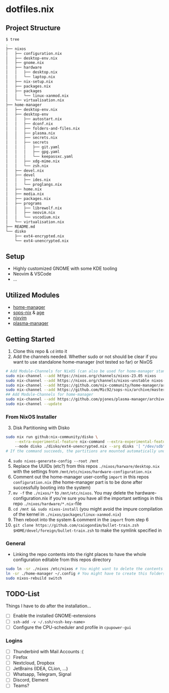 # dotfiles.nix

## Project Structure

```bash
$ tree
.
├── nixos
│   ├── configuration.nix
│   ├── desktop-env.nix
│   ├── gnome.nix
│   ├── hardware
│   │   ├── desktop.nix
│   │   └── laptop.nix
│   ├── nix-setup.nix
│   ├── packages.nix
│   ├── packages
│   │   └── linux-xanmod.nix
│   └── virtualisation.nix
├── home-manager
│   ├── desktop-env.nix
│   ├── desktop-env
│   │   ├── autostart.nix
│   │   ├── dconf.nix
│   │   ├── folders-and-files.nix
│   │   ├── plasma.nix
│   │   ├── secrets.nix
│   │   ├── secrets
│   │   │   ├── git.yaml
│   │   │   ├── gpg.yaml
│   │   │   └── keepassxc.yaml
│   │   ├── xdg-mime.nix
│   │   └── zsh.nix
│   ├── devel.nix
│   ├── devel
│   │   ├── ides.nix
│   │   └── proglangs.nix
│   ├── home.nix
│   ├── media.nix
│   ├── packages.nix
│   ├── programs
│   │   ├── librewolf.nix
│   │   ├── neovim.nix
│   │   └── vscodium.nix
│   └── virtualisation.nix
├── README.md
└── disko
    ├── ext4-encrypted.nix
    └── ext4-unencrypted.nix
```

## Setup

- Highly customized GNOME with some KDE tooling
- Neovim & VSCode
- ...

## Utilized Modules

- [home-manager](https://github.com/nix-community/home-manager)
- [sops-nix](https://github.com/Mic92/sops-nix) & [age](https://github.com/FiloSottile/age)
- [nixvim](https://github.com/nix-community/nixvim)
- [plasma-manager](https://github.com/pjones/plasma-manager)

## Getting Started

1. Clone this repo & `cd` into it
2. Add the channels needed. Whether sudo or not should be clear if you want to use standalone home-manager (not tested so far) or NixOS

```bash
# Add Module-Channels for NixOS (can also be used for home-manager standalone, but need different channel urls)
sudo nix-channel --add https://nixos.org/channels/nixos-23.05 nixos
sudo nix-channel --add https://nixos.org/channels/nixos-unstable nixos-unstable
sudo nix-channel --add https://github.com/nix-community/home-manager/archive/release-23.05.tar.gz home-manager
sudo nix-channel --add https://github.com/Mic92/sops-nix/archive/master.tar.gz sops-nix
## Add Module-Channels for home-manager
sudo nix-channel --add https://github.com/pjones/plasma-manager/archive/trunk.tar.gz plasma-manager
sudo nix-channel --update
```

### From NixOS Installer

3. Disk Partitioning with Disko

```bash
sudo nix run github:nix-community/disko \
    --extra-experimental-feature nix-command --extra-experimental-feature flakes -- \\
    --mode disko ./disko/ext4-unencrypted.nix --arg disks '[ "/dev/sdb" ]'
# If the command succeeds, the partitions are mounted automatically under /mnt
```

4. `sudo nixos-generate-config --root /mnt`
5. Replace the UUIDs (etc?) from this repos `./nixos/harware/desktop.nix` with the settings from `/mnt/etc/nixos/hardware-configuration.nix`
6. Comment out the home-manager user-config `import` in this repos `configuration.nix` (the home-manager part is to be done after successfully booting into the system)
7. `mv -f` the `./nixos/*` to `/mnt/etc/nixos`. You may delete the hardware-configuration.nix if you're sure you have all the important settings in this repo `./nixos/hardware/*.nix`-file
8. `cd /mnt && sudo nixos-install` (you might avoid the impure compilation of the kernel in `./nixos/packages/linux-xanmod.nix`)
9. Then reboot into the system & comment in the `import` from step 6
10. `git clone https://github.com/caiogondim/bullet-train.zsh $HOME/devel/foreign/bullet-train.zsh` to make the symlink specified in

### General

- Linking the repo contents into the right places to have the whole configuration editable from this repos directory

```bash
sudo ln -sr ./nixos /etc/nixos # You might want to delete the contents from /etc/nixos first: `sudo rm -rf /etc/nixos`
ln -sr ./home-manager ~/.config # You might have to create this folders first
sudo nixos-rebuild switch
```

## TODO-List

Things I have to do after the installation...

- [ ] Enable the installed GNOME-extensions
- [ ] `ssh-add -v ~/.ssh/<ssh-key-name>`
- [ ] Configure the CPU-scheduler and profile in `cpupower-gui`

### Logins

- [ ] Thunderbird with Mail Accounts :(
- [ ] Firefox
- [ ] Nextcloud, Dropbox
- [ ] JetBrains (IDEA, CLion, ...)
- [ ] Whatsapp, Telegram, Signal
- [ ] Discord, Element
- [ ] Teams?
